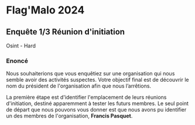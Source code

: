 # Flag'Malo 2024

## Enquête 1/3 Réunion d'initiation

Osint - Hard

### Enoncé
Nous souhaiterions que vous enquêtiez sur une organisation qui nous semble avoir des activités suspectes.
Votre objectif final est de découvrir le nom du président de l'organisation afin que nous l’arrêtions.

La première étape est d'identifier l'emplacement de leurs réunions d'initiation, destiné apparemment à tester les futurs membres.
Le seul point de départ que nous pouvons vous donner est que nous avons pu identifier un des membres de l'organisation, **Francis Pasquet**. 
